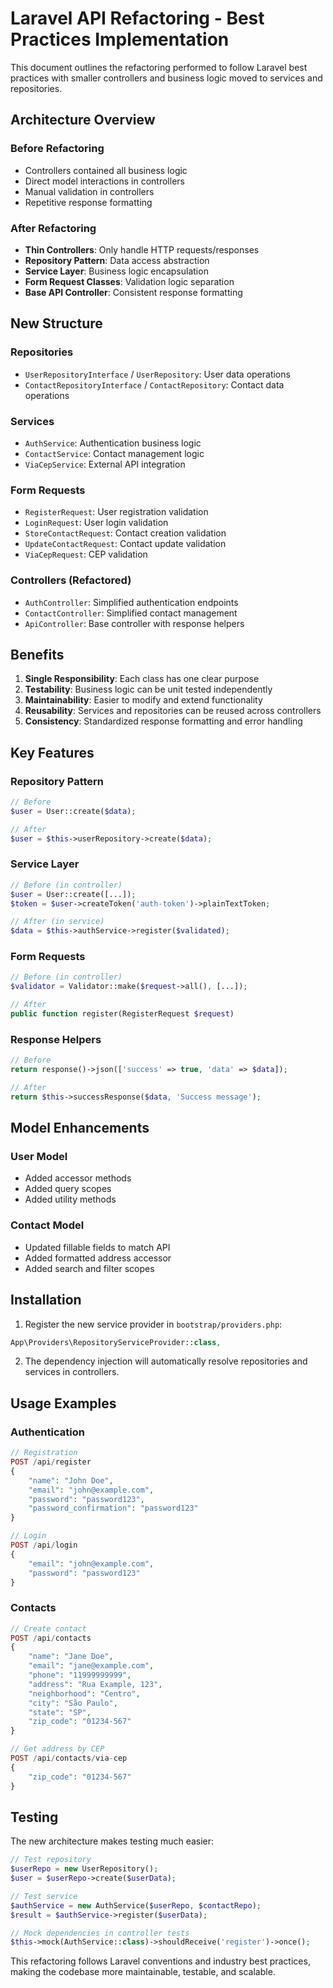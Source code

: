 # Laravel API Refactoring - Best Practices Implementation

This document outlines the refactoring performed to follow Laravel best practices with smaller controllers and business logic moved to services and repositories.

## Architecture Overview

### Before Refactoring
- Controllers contained all business logic
- Direct model interactions in controllers
- Manual validation in controllers
- Repetitive response formatting

### After Refactoring
- **Thin Controllers**: Only handle HTTP requests/responses
- **Repository Pattern**: Data access abstraction
- **Service Layer**: Business logic encapsulation
- **Form Request Classes**: Validation logic separation
- **Base API Controller**: Consistent response formatting

## New Structure

### Repositories
- `UserRepositoryInterface` / `UserRepository`: User data operations
- `ContactRepositoryInterface` / `ContactRepository`: Contact data operations

### Services
- `AuthService`: Authentication business logic
- `ContactService`: Contact management logic
- `ViaCepService`: External API integration

### Form Requests
- `RegisterRequest`: User registration validation
- `LoginRequest`: User login validation
- `StoreContactRequest`: Contact creation validation
- `UpdateContactRequest`: Contact update validation
- `ViaCepRequest`: CEP validation

### Controllers (Refactored)
- `AuthController`: Simplified authentication endpoints
- `ContactController`: Simplified contact management
- `ApiController`: Base controller with response helpers

## Benefits

1. **Single Responsibility**: Each class has one clear purpose
2. **Testability**: Business logic can be unit tested independently
3. **Maintainability**: Easier to modify and extend functionality
4. **Reusability**: Services and repositories can be reused across controllers
5. **Consistency**: Standardized response formatting and error handling

## Key Features

### Repository Pattern
```php
// Before
$user = User::create($data);

// After
$user = $this->userRepository->create($data);
```

### Service Layer
```php
// Before (in controller)
$user = User::create([...]);
$token = $user->createToken('auth-token')->plainTextToken;

// After (in service)
$data = $this->authService->register($validated);
```

### Form Requests
```php
// Before (in controller)
$validator = Validator::make($request->all(), [...]);

// After
public function register(RegisterRequest $request)
```

### Response Helpers
```php
// Before
return response()->json(['success' => true, 'data' => $data]);

// After
return $this->successResponse($data, 'Success message');
```

## Model Enhancements

### User Model
- Added accessor methods
- Added query scopes
- Added utility methods

### Contact Model
- Updated fillable fields to match API
- Added formatted address accessor
- Added search and filter scopes

## Installation

1. Register the new service provider in `bootstrap/providers.php`:
```php
App\Providers\RepositoryServiceProvider::class,
```

2. The dependency injection will automatically resolve repositories and services in controllers.

## Usage Examples

### Authentication
```php
// Registration
POST /api/register
{
    "name": "John Doe",
    "email": "john@example.com",
    "password": "password123",
    "password_confirmation": "password123"
}

// Login
POST /api/login
{
    "email": "john@example.com",
    "password": "password123"
}
```

### Contacts
```php
// Create contact
POST /api/contacts
{
    "name": "Jane Doe",
    "email": "jane@example.com",
    "phone": "11999999999",
    "address": "Rua Example, 123",
    "neighborhood": "Centro",
    "city": "São Paulo",
    "state": "SP",
    "zip_code": "01234-567"
}

// Get address by CEP
POST /api/contacts/via-cep
{
    "zip_code": "01234-567"
}
```

## Testing

The new architecture makes testing much easier:

```php
// Test repository
$userRepo = new UserRepository();
$user = $userRepo->create($userData);

// Test service
$authService = new AuthService($userRepo, $contactRepo);
$result = $authService->register($userData);

// Mock dependencies in controller tests
$this->mock(AuthService::class)->shouldReceive('register')->once();
```

This refactoring follows Laravel conventions and industry best practices, making the codebase more maintainable, testable, and scalable.

